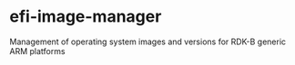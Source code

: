# efi-image-manager
Management of operating system images and versions for RDK-B generic ARM platforms
